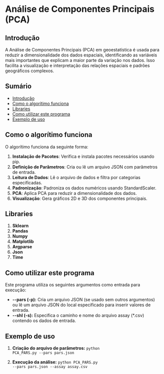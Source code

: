 # Análise de Componentes Principais (PCA)


## Introdução


A Análise de Componentes Principais (PCA) em geoestatística é usada para reduzir a dimensionalidade dos dados espaciais, identificando as variáveis mais importantes que explicam a maior parte da variação nos dados. Isso facilita a visualização e interpretação das relações espaciais e padrões geográficos complexos.

## Sumário


- [Introdução](#introdução)
- [Como o algorítimo funciona](#como-o-algorítimo-funciona)
- [Libraries](#libraries)
- [Como utilizar este programa](#como-utilizar-este-programa)
- [Exemplo de uso](#exemplo-de-uso)

## Como o algorítimo funciona
  

O algorítimo funciona da seguinte forma:

1.  **Instalação de Pacotes**: Verifica e instala pacotes necessários usando pip.
2.  **Definição de Parâmetros**: Cria ou lê um arquivo JSON com parâmetros de entrada.
3.  **Leitura de Dados**: Lê o arquivo de dados e filtra por categorias especificadas.
4.  **Padronização**: Padroniza os dados numéricos usando StandardScaler.
5.  **PCA**: Aplica PCA para reduzir a dimensionalidade dos dados.
5.  **Visualização**: Gera gráficos 2D e 3D dos componentes principais.


## Libraries


1.  **Sklearn**
2.  **Pandas**
3.  **Numpy**
4.  **Matplotlib**
5.  **Argparse**
6.  **Json**
7.  **Time**

## Como utilizar este programa


Este programa utiliza os seguintes argumentos como entrada para execução:

- **--pars (-p):** Cria um arquivo JSON (se usado sem outros argumentos) ou lê um arquivo JSON do local especificado para inserir valores de entrada.
- **--shl (-s):** Especifica o caminho e nome do arquivo assay (*.csv) contendo os dados de entrada.


## Exemplo de uso

1. **Criação do arquivo de parâmetros:**  <code>python PCA_PARS.py --pars pars.json</code> 

2. **Execução da análise:** <code>python PCA_PARS.py --pars pars.json --assay assay.csv</code>
  



